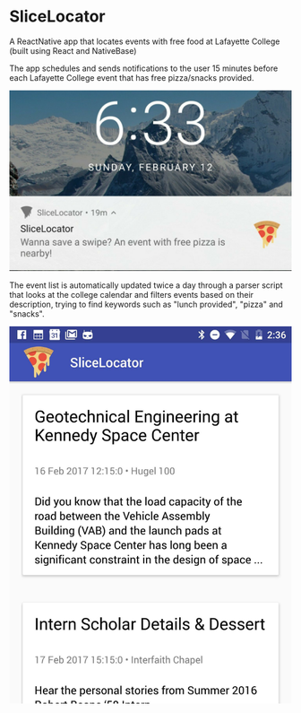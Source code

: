 # SliceLocator
A ReactNative app that locates events with free food at Lafayette College (built using React and NativeBase)

The app schedules and sends notifications to the user 15 minutes before each Lafayette College event that has free pizza/snacks provided.

![Screenshot](https://raw.githubusercontent.com/wassgha/SliceLocator/master/img/img1.jpg)

The event list is automatically updated twice a day through a parser script that looks at the college calendar and filters events based on their description, trying to find keywords such as "lunch provided", "pizza" and "snacks". 

![Screenshot 2](https://raw.githubusercontent.com/wassgha/SliceLocator/master/img/img2.jpg)
